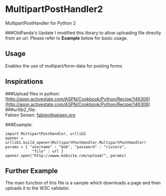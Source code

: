 MultipartPostHandler2
=====================

MultipartPostHandler for Python 2

###OldPanda's Update
I modified this library to allow uploading file directly from an url. Please refer to **Example** below for basic usage. 

Usage
---   
Enables the use of multipart/form-data for posting forms

Inspirations   
---
###Upload files in python:   
[http://aspn.activestate.com/ASPN/Cookbook/Python/Recipe/146306](http://aspn.activestate.com/ASPN/Cookbook/Python/Recipe/146306)    
###urllib2_file:   
Fabien Seisen: <fabien@seisen.org>

###Example:

```
import MultipartPostHandler, urllib2
opener = urllib2.build_opener(MultipartPostHandler.MultipartPostHandler)
params = { "username" : "bob", "password" : "riviera",
            "file" : url }
opener.open("http://wwww.bobsite.com/upload/", params)
```

Further Example
---
The main function of this file is a sample which downloads a page and then uploads it to the W3C validator.

